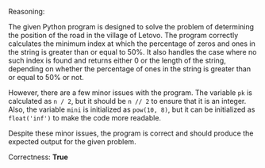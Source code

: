 Reasoning: 

The given Python program is designed to solve the problem of determining the position of the road in the village of Letovo. The program correctly calculates the minimum index at which the percentage of zeros and ones in the string is greater than or equal to 50%. It also handles the case where no such index is found and returns either 0 or the length of the string, depending on whether the percentage of ones in the string is greater than or equal to 50% or not.

However, there are a few minor issues with the program. The variable `pk` is calculated as `n / 2`, but it should be `n // 2` to ensure that it is an integer. Also, the variable `mini` is initialized as `pow(10, 8)`, but it can be initialized as `float('inf')` to make the code more readable.

Despite these minor issues, the program is correct and should produce the expected output for the given problem.

Correctness: **True**